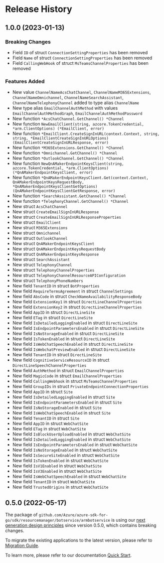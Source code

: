 # Release History

## 1.0.0 (2023-01-13)
### Breaking Changes

- Field `ID` of struct `ConnectionSettingProperties` has been removed
- Field `Name` of struct `ConnectionSettingProperties` has been removed
- Field `CallingWebHook` of struct `MsTeamsChannelProperties` has been removed

### Features Added

- New value `ChannelNameAcsChatChannel`, `ChannelNameM365Extensions`, `ChannelNameOmnichannel`, `ChannelNameSearchAssistant`, `ChannelNameTelephonyChannel` added to type alias `ChannelName`
- New type alias `EmailChannelAuthMethod` with values `EmailChannelAuthMethodGraph`, `EmailChannelAuthMethodPassword`
- New function `*AcsChatChannel.GetChannel() *Channel`
- New function `NewEmailClient(string, azcore.TokenCredential, *arm.ClientOptions) (*EmailClient, error)`
- New function `*EmailClient.CreateSignInURL(context.Context, string, string, *EmailClientCreateSignInURLOptions) (EmailClientCreateSignInURLResponse, error)`
- New function `*M365Extensions.GetChannel() *Channel`
- New function `*Omnichannel.GetChannel() *Channel`
- New function `*OutlookChannel.GetChannel() *Channel`
- New function `NewQnAMakerEndpointKeysClient(string, azcore.TokenCredential, *arm.ClientOptions) (*QnAMakerEndpointKeysClient, error)`
- New function `*QnAMakerEndpointKeysClient.Get(context.Context, QnAMakerEndpointKeysRequestBody, *QnAMakerEndpointKeysClientGetOptions) (QnAMakerEndpointKeysClientGetResponse, error)`
- New function `*SearchAssistant.GetChannel() *Channel`
- New function `*TelephonyChannel.GetChannel() *Channel`
- New struct `AcsChatChannel`
- New struct `CreateEmailSignInURLResponse`
- New struct `CreateEmailSignInURLResponseProperties`
- New struct `EmailClient`
- New struct `M365Extensions`
- New struct `Omnichannel`
- New struct `OutlookChannel`
- New struct `QnAMakerEndpointKeysClient`
- New struct `QnAMakerEndpointKeysRequestBody`
- New struct `QnAMakerEndpointKeysResponse`
- New struct `SearchAssistant`
- New struct `TelephonyChannel`
- New struct `TelephonyChannelProperties`
- New struct `TelephonyChannelResourceAPIConfiguration`
- New struct `TelephonyPhoneNumbers`
- New field `TenantID` in struct `BotProperties`
- New field `RequireTermsAgreement` in struct `ChannelSettings`
- New field `AbsCode` in struct `CheckNameAvailabilityResponseBody`
- New field `ExtensionKey1` in struct `DirectLineChannelProperties`
- New field `ExtensionKey2` in struct `DirectLineChannelProperties`
- New field `AppID` in struct `DirectLineSite`
- New field `ETag` in struct `DirectLineSite`
- New field `IsDetailedLoggingEnabled` in struct `DirectLineSite`
- New field `IsEndpointParametersEnabled` in struct `DirectLineSite`
- New field `IsNoStorageEnabled` in struct `DirectLineSite`
- New field `IsTokenEnabled` in struct `DirectLineSite`
- New field `IsWebChatSpeechEnabled` in struct `DirectLineSite`
- New field `IsWebchatPreviewEnabled` in struct `DirectLineSite`
- New field `TenantID` in struct `DirectLineSite`
- New field `CognitiveServiceResourceID` in struct `DirectLineSpeechChannelProperties`
- New field `AuthMethod` in struct `EmailChannelProperties`
- New field `MagicCode` in struct `EmailChannelProperties`
- New field `CallingWebhook` in struct `MsTeamsChannelProperties`
- New field `GroupIDs` in struct `PrivateEndpointConnectionProperties`
- New field `AppID` in struct `Site`
- New field `IsDetailedLoggingEnabled` in struct `Site`
- New field `IsEndpointParametersEnabled` in struct `Site`
- New field `IsNoStorageEnabled` in struct `Site`
- New field `IsWebChatSpeechEnabled` in struct `Site`
- New field `TenantID` in struct `Site`
- New field `AppID` in struct `WebChatSite`
- New field `ETag` in struct `WebChatSite`
- New field `IsBlockUserUploadEnabled` in struct `WebChatSite`
- New field `IsDetailedLoggingEnabled` in struct `WebChatSite`
- New field `IsEndpointParametersEnabled` in struct `WebChatSite`
- New field `IsNoStorageEnabled` in struct `WebChatSite`
- New field `IsSecureSiteEnabled` in struct `WebChatSite`
- New field `IsTokenEnabled` in struct `WebChatSite`
- New field `IsV1Enabled` in struct `WebChatSite`
- New field `IsV3Enabled` in struct `WebChatSite`
- New field `IsWebChatSpeechEnabled` in struct `WebChatSite`
- New field `TenantID` in struct `WebChatSite`
- New field `TrustedOrigins` in struct `WebChatSite`


## 0.5.0 (2022-05-17)

The package of `github.com/Azure/azure-sdk-for-go/sdk/resourcemanager/botservice/armbotservice` is using our [next generation design principles](https://azure.github.io/azure-sdk/general_introduction.html) since version 0.5.0, which contains breaking changes.

To migrate the existing applications to the latest version, please refer to [Migration Guide](https://aka.ms/azsdk/go/mgmt/migration).

To learn more, please refer to our documentation [Quick Start](https://aka.ms/azsdk/go/mgmt).